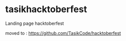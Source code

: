 # tasikhacktoberfest
Landing page hacktoberfest

moved to : https://github.com/TasikCode/hacktoberfest
